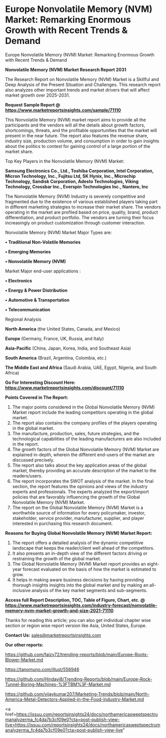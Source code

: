 # Europe Nonvolatile Memory (NVM) Market: Remarking Enormous Growth with Recent Trends & Demand
 Europe Nonvolatile Memory (NVM) Market: Remarking Enormous Growth with Recent Trends & Demand

<strong>Nonvolatile Memory (NVM) Market Research Report 2031</strong>

The Research Report on Nonvolatile Memory (NVM) Market is a Skillful and Deep Analysis of the Present Situation and Challenges. This research report also analyzes other important trends and market drivers that will affect market growth over 2025-2031.

<strong>Request Sample Report @ <a href=https://www.marketreportsinsights.com/sample/71110>https://www.marketreportsinsights.com/sample/71110</a></strong>

This Nonvolatile Memory (NVM) market report aims to provide all the participants and the vendors will all the details about growth factors, shortcomings, threats, and the profitable opportunities that the market will present in the near future. The report also features the revenue share, industry size, production volume, and consumption in order to gain insights about the politics to contest for gaining control of a large portion of the market share.

Top Key Players in the Nonvolatile Memory (NVM) Market:

<strong>Samsung Electronics Co., Ltd., Toshiba Corporation, Intel Corporation, Micron Technology, Inc., Fujitsu Ltd, SK Hynix, Inc., Microchip Technology, Sandisk Corporation, Adesto Technologies, Viking Technology, Crossbar Inc., Everspin Technologies Inc., Nantero, Inc</strong>

The Nonvolatile Memory (NVM) Industry is severely competitive and fragmented due to the existence of various established players taking part in different marketing strategies to increase their market share. The vendors operating in the market are profiled based on price, quality, brand, product differentiation, and product portfolio. The vendors are turning their focus increasingly on product customization through customer interaction.

Nonvolatile Memory (NVM) Market Major Types are:

<strong>• Traditional Non-Volatile Memories

• Emerging Memories

• Nonvolatile Memory (NVM)</strong>

Market Major end-user applications :

<strong>• Electronics

• Energy & Power Distribution

• Automotive & Transportation

• Telecommunication</strong>

Regional Analysis

</u><strong><b>North America</b></strong> (the United States, Canada, and Mexico)

<strong><b>Europe </b></strong>(Germany, France, UK, Russia, and Italy)

<strong><b>Asia-Pacific</b></strong> (China, Japan, Korea, India, and Southeast Asia)

<strong><b>South America</b></strong> (Brazil, Argentina, Colombia, etc.)

<strong><b>The Middle East and Africa</b></strong> (Saudi Arabia, UAE, Egypt, Nigeria, and South Africa)

<strong>Go For Interesting Discount Here: <a href=https://www.marketreportsinsights.com/discount/71110>https://www.marketreportsinsights.com/discount/71110</a></strong>

<strong>Points Covered in The Report:</strong>
<ol>
  <li>The major points considered in the Global Nonvolatile Memory (NVM) Market report include the leading competitors operating in the global market.</li>
  <li>The report also contains the company profiles of the players operating in the global market.</li>
  <li>The manufacture, production, sales, future strategies, and the technological capabilities of the leading manufacturers are also included in the report.</li>
  <li>The growth factors of the Global Nonvolatile Memory (NVM) Market are explained in-depth, wherein the different end-users of the market are discussed precisely.</li>
  <li>The report also talks about the key application areas of the global market, thereby providing an accurate description of the market to the readers/users.</li>
  <li>The report incorporates the SWOT analysis of the market. In the final section, the report features the opinions and views of the industry experts and professionals. The experts analyzed the export/import policies that are favorably influencing the growth of the Global Nonvolatile Memory (NVM) Market.</li>
  <li>The report on the Global Nonvolatile Memory (NVM) Market is a worthwhile source of information for every policymaker, investor, stakeholder, service provider, manufacturer, supplier, and player interested in purchasing this research document.</li>
</ol>
<strong>Reasons for Buying Global Nonvolatile Memory (NVM) Market Report:</strong>

<ol>
  <li>The report offers a detailed analysis of the dynamic competitive landscape that keeps the reader/client well ahead of the competitors.</li>
  <li>It also presents an in-depth view of the different factors driving or restraining the growth of the global market.</li>
  <li>The Global Nonvolatile Memory (NVM) Market report provides an eight-year forecast evaluated on the basis of how the market is estimated to grow.</li>
  <li>It helps in making aware business decisions by having providing thorough insights insights into the global market and by making an all-inclusive analysis of the key market segments and sub-segments.</li>
</ol>
<strong>Access full Report Description, TOC, Table of Figure, Chart, etc. @ <a href=https://www.marketreportsinsights.com/industry-forecast/nonvolatile-memory-nvm-market-growth-and-size-2021-71110>https://www.marketreportsinsights.com/industry-forecast/nonvolatile-memory-nvm-market-growth-and-size-2021-71110</a></strong>


Thanks for reading this article; you can also get individual chapter wise section or region wise report version like Asia, United States, Europe.

<strong>Contact Us:</strong>
sales@marketreportsinsights.com

<strong>Our other reports:</strong>

<a href=https://github.com/faizy72/trending-reports/blob/main/Europe-Roots-Blower-Market.md>https://github.com/faizy72/trending-reports/blob/main/Europe-Roots-Blower-Market.md</a>

<a href=https://tanomuno.com/illust/556946>https://tanomuno.com/illust/556946</a>

<a href=https://github.com/Hindavi8/Trending-Reports/blob/main/Europe-Rock-Tunnel-Boring-Machines-%3FTBM%3F-Market.md>https://github.com/Hindavi8/Trending-Reports/blob/main/Europe-Rock-Tunnel-Boring-Machines-%3FTBM%3F-Market.md</a>

<a href=https://github.com/vijaykumar207/Marketing-Trends/blob/main/North-America-Metal-Detectors-Applied-in-the-Food-Industry-Market.md>https://github.com/vijaykumar207/Marketing-Trends/blob/main/North-America-Metal-Detectors-Applied-in-the-Food-Industry-Market.md</a>

<a href=https://issuu.com/reportsinsights24/docs/northamericasweptspectrumanalyzerma_fc4da7b3cf09e0?cta=post-publish-view-live>https://issuu.com/reportsinsights24/docs/northamericasweptspectrumanalyzerma_fc4da7b3cf09e0?cta=post-publish-view-live</a>"
